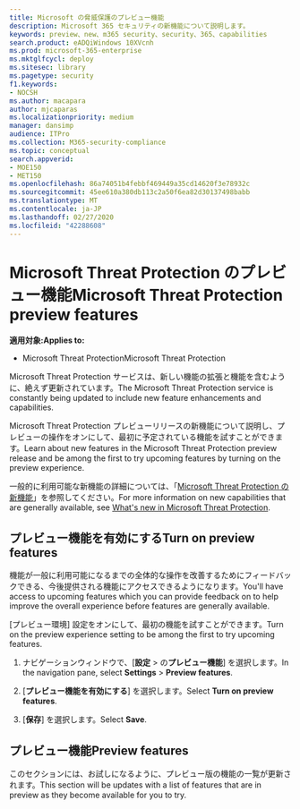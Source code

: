 ```yaml
---
title: Microsoft の脅威保護のプレビュー機能
description: Microsoft 365 セキュリティの新機能について説明します。
keywords: preview、new、m365 security、security、365、capabilities
search.product: eADQiWindows 10XVcnh
ms.prod: microsoft-365-enterprise
ms.mktglfcycl: deploy
ms.sitesec: library
ms.pagetype: security
f1.keywords:
- NOCSH
ms.author: macapara
author: mjcaparas
ms.localizationpriority: medium
manager: dansimp
audience: ITPro
ms.collection: M365-security-compliance
ms.topic: conceptual
search.appverid:
- MOE150
- MET150
ms.openlocfilehash: 86a74051b4febbf469449a35cd14620f3e78932c
ms.sourcegitcommit: 45ee610a380db113c2a50f6ea82d30137498babb
ms.translationtype: MT
ms.contentlocale: ja-JP
ms.lasthandoff: 02/27/2020
ms.locfileid: "42288608"
---
```

# <a name="microsoft-threat-protection-preview-features"></a><span data-ttu-id="f0360-104">Microsoft Threat Protection のプレビュー機能</span><span class="sxs-lookup"><span data-stu-id="f0360-104">Microsoft Threat Protection preview features</span></span>

<span data-ttu-id="f0360-105">**適用対象:**</span><span class="sxs-lookup"><span data-stu-id="f0360-105">**Applies to:**</span></span>
- <span data-ttu-id="f0360-106">Microsoft Threat Protection</span><span class="sxs-lookup"><span data-stu-id="f0360-106">Microsoft Threat Protection</span></span>


<span data-ttu-id="f0360-107">Microsoft Threat Protection サービスは、新しい機能の拡張と機能を含むように、絶えず更新されています。</span><span class="sxs-lookup"><span data-stu-id="f0360-107">The Microsoft Threat Protection service is constantly being updated to include new feature enhancements and capabilities.</span></span>

<span data-ttu-id="f0360-108">Microsoft Threat Protection プレビューリリースの新機能について説明し、プレビューの操作をオンにして、最初に予定されている機能を試すことができます。</span><span class="sxs-lookup"><span data-stu-id="f0360-108">Learn about new features in the Microsoft Threat Protection preview release and be among the first to try upcoming features by turning on the preview experience.</span></span>

<span data-ttu-id="f0360-109">一般的に利用可能な新機能の詳細については、「[Microsoft Threat Protection の新機能](whats-new.md)」を参照してください。</span><span class="sxs-lookup"><span data-stu-id="f0360-109">For more information on new capabilities that are generally available, see [What's new in Microsoft Threat Protection](whats-new.md).</span></span>

## <a name="turn-on-preview-features"></a><span data-ttu-id="f0360-110">プレビュー機能を有効にする</span><span class="sxs-lookup"><span data-stu-id="f0360-110">Turn on preview features</span></span>
<span data-ttu-id="f0360-111">機能が一般に利用可能になるまでの全体的な操作を改善するためにフィードバックできる、今後提供される機能にアクセスできるようになります。</span><span class="sxs-lookup"><span data-stu-id="f0360-111">You'll have access to upcoming features which you can provide feedback on to help improve the overall experience before features are generally available.</span></span>

<span data-ttu-id="f0360-112">[プレビュー環境] 設定をオンにして、最初の機能を試すことができます。</span><span class="sxs-lookup"><span data-stu-id="f0360-112">Turn on the preview experience setting to be among the first to try upcoming features.</span></span>

1. <span data-ttu-id="f0360-113">ナビゲーションウィンドウで、[**設定** > の**プレビュー機能**] を選択します。</span><span class="sxs-lookup"><span data-stu-id="f0360-113">In the navigation pane, select **Settings** > **Preview features**.</span></span>

2. <span data-ttu-id="f0360-114">[**プレビュー機能を有効にする**] を選択します。</span><span class="sxs-lookup"><span data-stu-id="f0360-114">Select **Turn on preview features**.</span></span> 

3. <span data-ttu-id="f0360-115">[**保存**] を選択します。</span><span class="sxs-lookup"><span data-stu-id="f0360-115">Select **Save**.</span></span>


## <a name="preview-features"></a><span data-ttu-id="f0360-116">プレビュー機能</span><span class="sxs-lookup"><span data-stu-id="f0360-116">Preview features</span></span>
<span data-ttu-id="f0360-117">このセクションには、お試しになるように、プレビュー版の機能の一覧が更新されます。</span><span class="sxs-lookup"><span data-stu-id="f0360-117">This section will be updates with a list of features that are in preview as they become available for you to try.</span></span> 